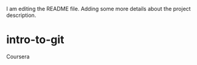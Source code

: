 I am editing the README file. Adding some more details about the project description.
# intro-to-git
Coursera
